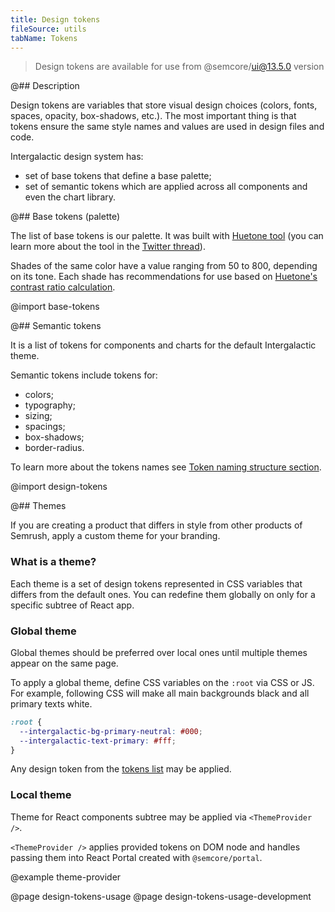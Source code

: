 ```yaml
---
title: Design tokens
fileSource: utils
tabName: Tokens
---
```


> Design tokens are available for use from @semcore/ui@13.5.0 version

@## Description

Design tokens are variables that store visual design choices (colors, fonts, spaces, opacity, box-shadows, etc.). The most important thing is that tokens ensure the same style names and values are used in design files and code.

<!-- With design tokens, designers and developers can quickly access and apply a range of visual attributes for any given element in a UI. -->

Intergalactic design system has:

- set of base tokens that define a base palette;
- set of semantic tokens which are applied across all components and even the chart library.

@## Base tokens (palette)

The list of base tokens is our palette. It was built with [Huetone tool](https://huetone.ardov.me/) (you can learn more about the tool in the [Twitter thread](https://twitter.com/ardovalexey/status/1447329411678806023)).

Shades of the same color have a value ranging from 50 to 800, depending on its tone. Each shade has recommendations for use based on [Huetone's contrast ratio calculation](https://huetone.ardov.me/).

@import base-tokens

@## Semantic tokens

It is a list of tokens for components and charts for the default Intergalactic theme.

Semantic tokens include tokens for:

- colors;
- typography;
- sizing;
- spacings;
- box-shadows;
- border-radius.

To learn more about the tokens names see [Token naming structure section](/style/design-tokens/design-tokens-usage/#token_naming_structure).

@import design-tokens

@## Themes

If you are creating a product that differs in style from other products of Semrush, apply a custom theme for your branding.

### What is a theme?

Each theme is a set of design tokens represented in CSS variables that differs from the default ones. You can redefine them globally on only for a specific subtree of React app.

### Global theme

Global themes should be preferred over local ones until multiple themes appear on the same page.

To apply a global theme, define CSS variables on the `:root` via CSS or JS. For example, following CSS will make all main backgrounds black and all primary texts white.

```css
:root {
  --intergalactic-bg-primary-neutral: #000;
  --intergalactic-text-primary: #fff;
}
```

Any design token from the [tokens list](/style/design-tokens/#semantic_tokens) may be applied.

### Local theme

Theme for React components subtree may be applied via `<ThemeProvider />`.

`<ThemeProvider />` applies provided tokens on DOM node and handles passing them into React Portal created with `@semcore/portal`.

@example theme-provider

@page design-tokens-usage
@page design-tokens-usage-development

